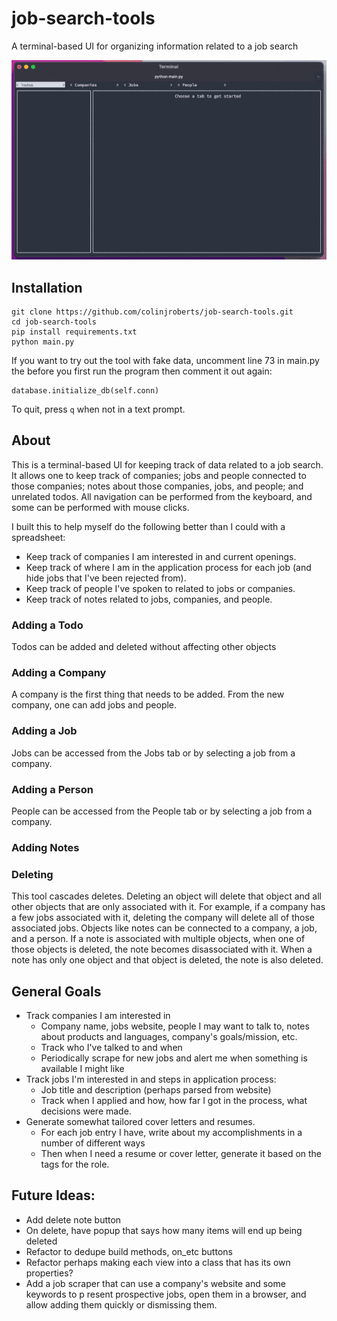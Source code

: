 # job-search-tools
A terminal-based UI for organizing information related to a job search

![](repo-images/job-search-tools-overview.gif)

## Installation
```
git clone https://github.com/colinjroberts/job-search-tools.git
cd job-search-tools
pip install requirements.txt
python main.py
```

If you want to try out the tool with fake data, uncomment line 73 in main.py
the before you first run the program then comment it out again:
```
database.initialize_db(self.conn)
```

To quit, press `q` when not in a text prompt.

## About
This is a terminal-based UI for keeping track of data related to a job search. 
It allows one to keep track of companies; jobs and people connected to those 
companies; notes about those companies, jobs, and people; and unrelated todos. 
All navigation can be performed from the keyboard, and some can be performed 
with mouse clicks.

I built this to help myself do the following better than I could with a 
spreadsheet:
- Keep track of companies I am interested in and current openings.
- Keep track of where I am in the application process for each job (and hide 
  jobs that I've been rejected from).
- Keep track of people I've spoken to related to jobs or companies.
- Keep track of notes related to jobs, companies, and people.


### Adding a Todo
Todos can be added and deleted without affecting other objects

### Adding a Company
A company is the first thing that needs to be added. From the new company, one
can add jobs and people.

### Adding a Job
Jobs can be accessed from the Jobs tab or by selecting a job from a company.

### Adding a Person
People can be accessed from the People tab or by selecting a job from a company.


### Adding Notes


### Deleting
This tool cascades deletes. Deleting an object will delete that object and all 
other objects that are only associated  with it. For example, if a company has 
a few jobs associated with it, deleting the company will delete all of those 
associated jobs. Objects like notes can be connected to a company, a job, and a 
person. If a note is associated with multiple objects, when one of those objects
is deleted, the note becomes disassociated with it. When a note has only one 
object and that object is deleted, the note is also deleted. 


## General Goals
- Track companies I am interested in
  - Company name, jobs website, people I may want to talk to, notes about 
    products and languages, company's goals/mission, etc. 
  - Track who I've talked to and when 
  - Periodically scrape for new jobs and alert me when something is available I 
    might like
- Track jobs I'm interested in and steps in application process:
  - Job title and description (perhaps parsed from website)
  - Track when I applied and how, how far I got in the process, what decisions 
    were made.
- Generate somewhat tailored cover letters and resumes. 
  - For each job entry I have, write about my accomplishments in a number of 
    different ways
  - Then when I need a resume or cover letter, generate it based on the tags for
    the role.
  


## Future Ideas:
- Add delete note button
- On delete, have popup that says how many items will end up being deleted
- Refactor to dedupe build methods, on_etc buttons
- Refactor perhaps making each view into a class that has its own properties?
- Add a job scraper that can use a company's website and some keywords to p
  resent prospective jobs, 
  open them in a browser, and allow adding them quickly or dismissing them.